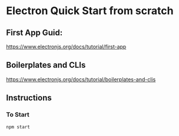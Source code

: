# Electron Quick Start from scratch


## First App Guid:
https://www.electronjs.org/docs/tutorial/first-app

## Boilerplates and CLIs 
https://www.electronjs.org/docs/tutorial/boilerplates-and-clis

## Instructions 

### To Start
`npm start`